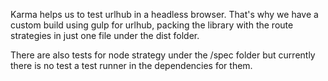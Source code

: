 Karma helps us to test urlhub in a headless browser. That's why we have a custom build using gulp for urlhub, packing the library with the route strategies in just one file under the dist folder.

There are also tests for node strategy under the /spec folder but currently there is no test a test runner in the dependencies for them.